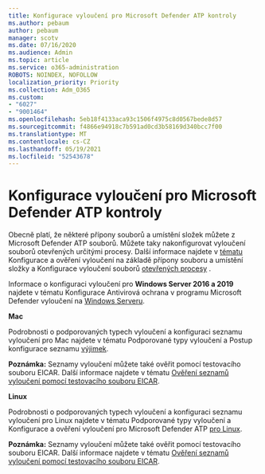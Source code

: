 ```yaml
---
title: Konfigurace vyloučení pro Microsoft Defender ATP kontroly
ms.author: pebaum
author: pebaum
manager: scotv
ms.date: 07/16/2020
ms.audience: Admin
ms.topic: article
ms.service: o365-administration
ROBOTS: NOINDEX, NOFOLLOW
localization_priority: Priority
ms.collection: Adm_O365
ms.custom:
- "6027"
- "9001464"
ms.openlocfilehash: 5eb18f4133aca93c1506f4975c8d0567bede8d57
ms.sourcegitcommit: f4866e94918c7b591ad0cd3b58169d340bcc7f00
ms.translationtype: MT
ms.contentlocale: cs-CZ
ms.lasthandoff: 05/19/2021
ms.locfileid: "52543678"
---
```

# <a name="configuring-exclusions-for-microsoft-defender-atp-scan"></a>Konfigurace vyloučení pro Microsoft Defender ATP kontroly

Obecně platí, že některé přípony souborů a umístění složek můžete z Microsoft Defender ATP souborů. Můžete taky nakonfigurovat vyloučení souborů otevřených určitými procesy. Další informace najdete v [tématu](/windows/security/threat-protection/microsoft-defender-antivirus/configure-extension-file-exclusions-microsoft-defender-antivirus) Konfigurace a ověření vyloučení na základě přípony souboru a umístění složky a Konfigurace vyloučení souborů [otevřených procesy](/windows/security/threat-protection/microsoft-defender-antivirus/configure-process-opened-file-exclusions-microsoft-defender-antivirus) .

Informace o konfiguraci vyloučení pro **Windows Server 2016 a 2019** najdete v tématu Konfigurace Antivirová ochrana v programu Microsoft Defender vyloučení na [Windows Serveru](/windows/security/threat-protection/microsoft-defender-antivirus/configure-server-exclusions-microsoft-defender-antivirus).

**Mac**

Podrobnosti o podporovaných typech vyloučení a konfiguraci seznamu [](/windows/security/threat-protection/microsoft-defender-atp/mac-exclusions#supported-exclusion-types) vyloučení pro Mac najdete v tématu Podporované typy vyloučení a Postup konfigurace seznamu [výjimek](/windows/security/threat-protection/microsoft-defender-atp/mac-exclusions#how-to-configure-the-list-of-exclusions).

**Poznámka:** Seznamy vyloučení můžete také ověřit pomocí testovacího souboru EICAR. Další informace najdete v tématu [Ověření seznamů vyloučení pomocí testovacího souboru EICAR](/windows/security/threat-protection/microsoft-defender-atp/mac-exclusions#validate-exclusions-lists-with-the-eicar-test-file). 

**Linux**

Podrobnosti o podporovaných typech vyloučení a konfiguraci seznamu [](/windows/security/threat-protection/microsoft-defender-atp/linux-exclusions#supported-exclusion-types) vyloučení pro Linux najdete v tématu Podporované typy vyloučení a Konfigurace a ověření vyloučení pro Microsoft Defender ATP [pro Linux](/windows/security/threat-protection/microsoft-defender-atp/linux-exclusions).

**Poznámka:** Seznamy vyloučení můžete také ověřit pomocí testovacího souboru EICAR. Další informace najdete v tématu [Ověření seznamů vyloučení pomocí testovacího souboru EICAR](/windows/security/threat-protection/microsoft-defender-atp/linux-exclusions#validate-exclusions-lists-with-the-eicar-test-file). 
